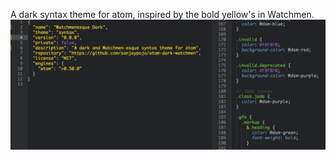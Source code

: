 A dark syntax theme for atom, inspired by the bold yellow's in Watchmen.
![Code highlighting example](watchmenesque.png)
